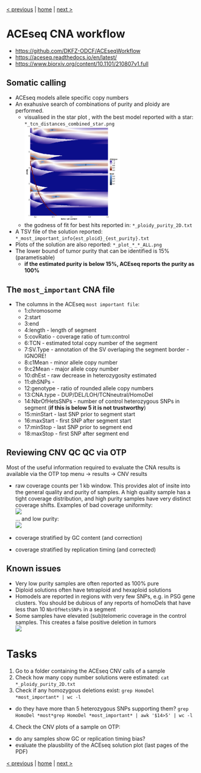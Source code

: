 [< previous](sv.md)  |  [home](README.md)  |  [next >](rnaseq.md) 

# ACEseq CNA workflow
- https://github.com/DKFZ-ODCF/ACEseqWorkflow
- https://aceseq.readthedocs.io/en/latest/
- https://www.biorxiv.org/content/10.1101/210807v1.full

## Somatic calling
- ACEseq models allele specific copy numbers
- An exahusive search of combinations of purity and ploidy are performed.
    - visualised in the star plot , with the best model reported with a star: `*_tcn_distances_combined_star.png`<br><img src="aceseq-star.png" width="250"/>
    - the godness of fit for best hits reported in: `*_ploidy_purity_2D.txt`
- A TSV file of the solution reported: `*_most_important_info{est_ploid}_{est_purity}.txt`
- Plots of the solution are also reported: `*_plot_*_*_ALL.png`
- The lower bound of tumor purity that can be identified is 15% (parametisable)
    - **if the estimated purity is below 15%, ACEseq reports the purity as 100%**

## The `most_important` CNA file

- The columns in the ACEseq `most important file`:
    - 1:chromosome
    - 2:start
    - 3:end
    - 4:length - length of segment
    - 5:covRatio - coverage ratio of tum:control
    - 6:TCN - estimated total copy number of the segment
    - 7:SV.Type - annotation of the SV overlaping the segment border - IGNORE!
    - 8:c1Mean - minor allele copy number
    - 9:c2Mean - major allele copy number
    - 10:dhEst - raw decrease in heterozygosity estimated
    - 11:dhSNPs - 
    - 12:genotype - ratio of rounded allele copy numbers
    - 13:CNA.type - DUP/DEL/LOH/TCNneutral/HomoDel 
    - 14:NbrOfHetsSNPs - number of control heterozygous SNPs in segment (**if this is below 5 it is not trustworthy**)
    - 15:minStart - last SNP prior to segment start
    - 16:maxStart - first SNP after segment start
    - 17:minStop - last SNP prior to segment end
    - 18:maxStop - first SNP after segment end


## Reviewing CNV QC QC via OTP
Most of the useful information required to evaluate the CNA results is available via the OTP top menu -> results -> CNV results
- raw coverage counts per 1 kb window. This provides alot of insite into the general quality and purity of samples. A high quality sample has a tight coverage distribution, and high purity samples have very distinct coverage shifts. Examples of bad coverage uniformity:<br><img src="https://user-images.githubusercontent.com/114547/123668333-49eef800-d83b-11eb-8f20-0cdd0979e11d.png" width="500"/><br>... and low purity:<br><img src="https://user-images.githubusercontent.com/114547/123668608-8cb0d000-d83b-11eb-82ec-a0cc4514302e.png" width="500"/>

- coverage stratified by GC content (and correction)
- coverage stratified by replication timing (and corrected)
     
## Known issues
- Very low purity samples are often reported as 100% pure
- Diploid solutions often have tetraploid and hexaploid solutions
- Homodels are reported in regions with very few SNPs, e.g. in PSG gene clusters. You should be dubious of any reports of homoDels that have less than 10 `NbrOfHetsSNPs` in a segment
- Some samples have elevated (sub)telomeric coverage in the control samples. This creates a false positive deletion in tumors<br><img src="https://user-images.githubusercontent.com/114547/123667669-a6054c80-d83a-11eb-99e5-8dbf55aa1f2a.png" width="500"/>




# Tasks

1. Go to a folder containing the ACEseq CNV calls of a sample
2. Check how many copy number solutions were estimated: `cat *_ploidy_purity_2D.txt`
3. Check if any homozygous deletions exist: `grep HomoDel *most_important* | wc -l`
 - do they have more than 5 heterozygous SNPs supporting them? `grep HomoDel *most*grep HomoDel *most_important* | awk '$14>5' | wc -l`
4. Check the CNV plots of a sample on OTP:
 - do any samples show GC or replication timing bias?
 - evaluate the plausbility of the ACEseq solution plot (last pages of the PDF)

[< previous](sv.md)  |  [home](README.md)  |  [next >](rnaseq.md) 
